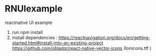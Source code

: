 # RNUIexample
reactnative UI example

1. run npm install 
2. install dependencies : 
https://reactnavigation.org/docs/en/getting-started.html#install-into-an-existing-project 
https://github.com/oblador/react-native-vector-icons (Ionicons.ttf ) 
